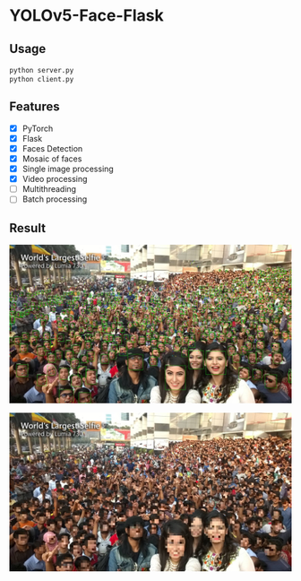 # YOLOv5-Face-Flask

## Usage

```
python server.py
python client.py
```

## Features

- [x] PyTorch
- [x] Flask
- [x] Faces Detection
- [x] Mosaic of faces
- [x] Single image processing
- [x] Video processing
- [ ] Multithreading
- [ ] Batch processing

## Result

![](images/result.jpg)

![](images/mosaic.jpg)